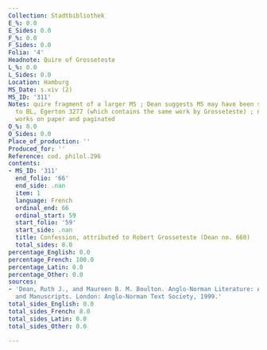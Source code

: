 ```yaml
---
Collection: Stadtbibliothek
E_%: 0.0
E_Sides: 0.0
F_%: 0.0
F_Sides: 0.0
Folia: '4'
Headnote: Quire of Grosseteste
L_%: 0.0
L_Sides: 0.0
Location: Hamburg
MS_Date: s.xiv (2)
MS_ID: '311'
Notes: quire fragment of a larger MS ; Dean suggests MS may have been similar in nature
  to BL, Egerton 3277 (which contains the same work by Grosseteste) ; now bound with
  works on paper and paginated
O_%: 0.0
O_Sides: 0.0
Place_of_production: ''
Produced_for: ''
Reference: cod. philol.296
contents:
- MS_ID: '311'
  end_folio: '66'
  end_side: .nan
  item: 1
  language: French
  ordinal_end: 66
  ordinal_start: 59
  start_folio: '59'
  start_side: .nan
  title: Confession, attributed to Robert Grosseteste (Dean no. 660)
  total_sides: 8.0
percentage_English: 0.0
percentage_French: 100.0
percentage_Latin: 0.0
percentage_Other: 0.0
sources:
- 'Dean, Ruth J., and Maureen B. M. Boulton. Anglo-Norman Literature: A Guide to Texts
  and Manuscripts. London: Anglo-Norman Text Society, 1999.'
total_sides_English: 0.0
total_sides_French: 8.0
total_sides_Latin: 0.0
total_sides_Other: 0.0

---
```

